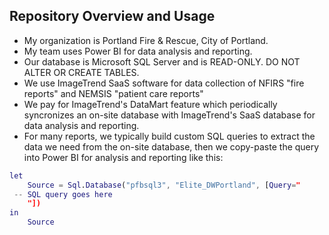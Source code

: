 ## Repository Overview and Usage

 - My organization is Portland Fire & Rescue, City of Portland.
 - My team uses Power BI for data analysis and reporting.
 - Our database is Microsoft SQL Server and is READ-ONLY.  DO NOT ALTER OR CREATE TABLES.
 - We use ImageTrend SaaS software for data collection of NFIRS "fire reports" and NEMSIS "patient care reports"
 - We pay for ImageTrend's DataMart feature which periodically syncronizes an on-site database with ImageTrend's SaaS database for data analysis and reporting.
 - For many reports, we typically build custom SQL queries to extract the data we need from the on-site database, then we copy-paste the query into Power BI for analysis and reporting like this:

```m
let
    Source = Sql.Database("pfbsql3", "Elite_DWPortland", [Query="
 -- SQL query goes here
    "])
in
    Source
```
